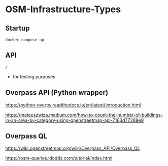 # OSM-Infrastructure-Types

## Startup

 `docker-compose up`

 ## API

 `/`

 - for testing purposes

## Overpass API (Python wrapper)
https://python-overpy.readthedocs.io/en/latest/introduction.html

https://mateuszwiza.medium.com/how-to-count-the-number-of-buildings-in-an-area-by-category-using-openstreetmap-api-7163d77289e9

## Overpass QL

https://wiki.openstreetmap.org/wiki/Overpass_API/Overpass_QL

https://osm-queries.ldodds.com/tutorial/index.html
